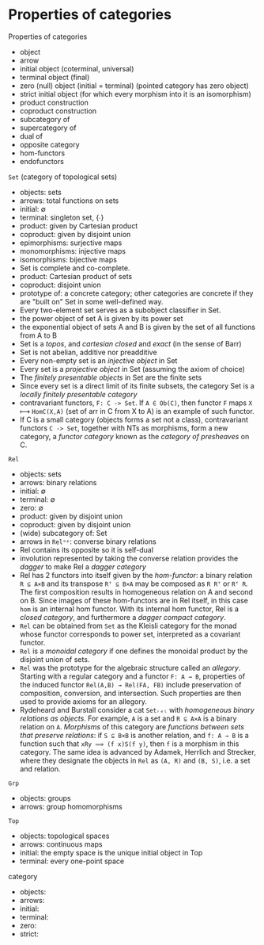 # Properties of categories

Properties of categories
- object
- arrow
- initial object (coterminal, universal)
- terminal object (final)
- zero (null) object (initial = terminal) (pointed category has zero object)
- strict initial object (for which every morphism into it is an isomorphism)
- product construction
- coproduct construction
- subcategory of
- supercategory of
- dual of
- opposite category
- hom-functors
- endofunctors


`Set` (category of topological sets)
- objects: sets
- arrows: total functions on sets
- initial: ∅
- terminal: singleton set, {∙}
- product: given by Cartesian product
- coproduct: given by disjoint union
- epimorphisms: surjective maps
- monomorphisms: injective maps
- isomorphisms: bijective maps
- Set is complete and co-complete.
- product: Cartesian product of sets
- coproduct: disjoint union
- prototype of: a concrete category; other categories are concrete if they are "built on" Set in some well-defined way.
- Every two-element set serves as a subobject classifier in Set.
- the power object of set A is given by its power set
- the exponential object of sets A and B is given by the set of all functions from A to B
- Set is a *topos*, and *cartesian closed* and *exact* (in the sense of Barr)
- Set is not abelian, additive nor preadditive
- Every non-empty set is an *injective object* in Set
- Every set is a *projective object* in Set (assuming the axiom of choice)
- The *finitely presentable objects* in Set are the finite sets
- Since every set is a direct limit of its finite subsets, the category Set is a *locally finitely presentable category*
- contravariant functors, `F: C -> Set`. If `A ∈ Ob(C)`, then functor `F` maps `X` ⟼ `HomC(X,A)` (set of arr in C from X to A) is an example of such functor.
- If C is a small category (objects forms a set not a class), contravariant functors `C -> Set`, together with NTs as morphisms, form a new category, a *functor category* known as the *category of presheaves* on C.


`Rel`
- objects: sets
- arrows: binary relations
- initial: ∅
- terminal: ∅
- zero: ∅
- product: given by disjoint union
- coproduct: given by disjoint union
- (wide) subcategory of: Set
- arrows in `Relᵒᵖ`: converse binary relations
- Rel contains its opposite so it is self-dual
- involution represented by taking the converse relation provides the *dagger* to make Rel a *dagger category*
- Rel has 2 functors into itself given by the *hom-functor*: a binary relation `R ⊆ A×B` and its transpose `Rᵀ ⊆ B×A` may be composed as `R Rᵀ` or `Rᵀ R`. The first composition results in homogeneous relation on A and second on B. Since images of these hom-functors are in Rel itself, in this case `hom` is an internal hom functor. With its internal hom functor, Rel is a *closed category*, and furthermore a *dagger compact category*.
- `Rel` can be obtained from `Set` as the Kleisli category for the monad whose functor corresponds to power set, interpreted as a covariant functor.
- `Rel` is a *monoidal category* if one defines the monoidal product by the disjoint union of sets.
- `Rel` was the prototype for the algebraic structure called an *allegory*. Starting with a regular category and a functor `F: A → B`, properties of the induced functor `Rel(A,B) → Rel(FA, FB)` include preservation of composition, conversion, and intersection. Such properties are then used to provide axioms for an allegory.
- Rydeheard and Burstall consider a cat `Setᵣₑₗ` with *homogeneous binary relations as objects*. For example, `A` is a set and `R ⊆ A×A` is a binary relation on `A`. *Morphisms* of this category are *functions between sets that preserve relations*: if `S ⊆ B×B` is another relation, and `f: A → B` is a function such that `xRy ⟹ (f x)S(f y)`, then `f` is a morphism in this category. The same idea is advanced by Adamek, Herrlich and Strecker, where they designate the objects in `Rel` as `(A, R)` and `(B, S)`, i.e. a set and relation.

`Grp`
- objects: groups
- arrows: group homomorphisms


`Top`
- objects: topological spaces
- arrows: continuous maps
- initial: the empty space is the unique initial object in Top
- terminal: every one-point space

category
- objects: 
- arrows: 
- initial: 
- terminal: 
- zero:
- strict: 

